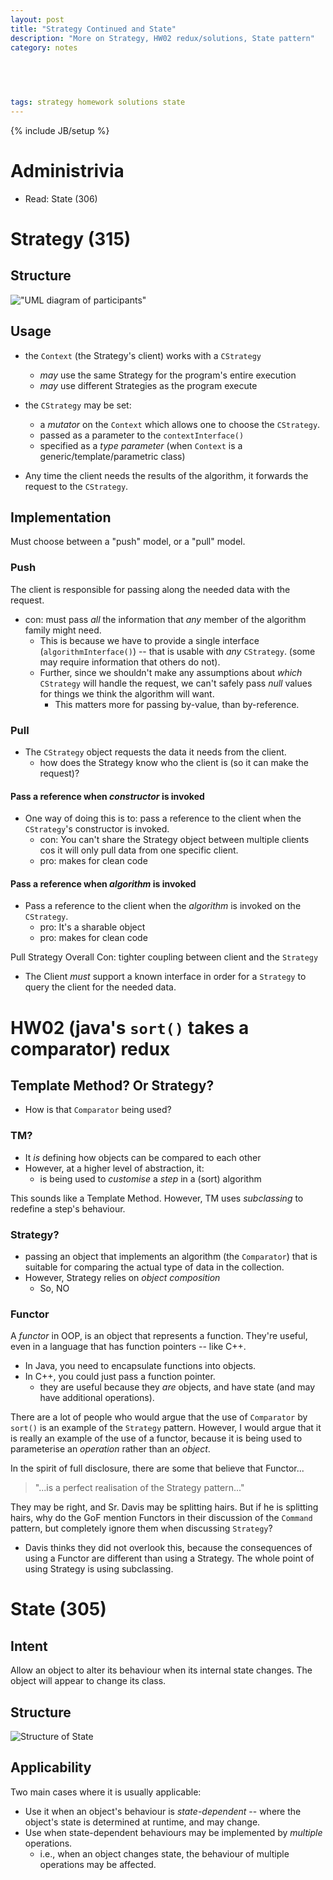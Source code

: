 ```yaml
---
layout: post
title: "Strategy Continued and State"
description: "More on Strategy, HW02 redux/solutions, State pattern"
category: notes


 
  
  
tags: strategy homework solutions state
---
```

{% include JB/setup %}

# Administrivia 

* Read: State (306)

# Strategy (315)

## Structure
!["UML diagram of
participants"](http://www.silversoft.net/docs/dp/hires/Pictures/strat011.gif "Structure of Strategy")

## Usage

* the `Context` (the Strategy's client) works with a `CStrategy`
  * _may_ use the same Strategy for the program's entire execution
  * _may_ use different Strategies as the program execute

* the `CStrategy` may be set: 
  - a _mutator_ on the `Context` which allows one to choose the
    `CStrategy`. 
  - passed as a parameter to the `contextInterface()`
  - specified as a *type parameter* (when `Context` is a
    generic/template/parametric class)

* Any time the client needs the results of the algorithm, it forwards
  the request to the `CStrategy`. 

## Implementation

Must choose between a "push" model, or a "pull" model. 

### Push

The client is responsible for passing along the needed data with the
request. 
  
  * con: must pass *all* the information that *any* member of the
    algorithm family might need. 
    - This is because we have to provide a single interface
      (`algorithmInterface()`) -- that is usable with *any* `CStrategy`.
(some may require information that others do not). 
    - Further, since we shouldn't make any assumptions about *which*
      `CStrategy` will handle the request, we can't safely pass *null*
      values for things we think the algorithm will want. 
      * This matters more for passing by-value, than by-reference. 

### Pull

* The `CStrategy` object requests the data it needs from the client. 
  * how does the Strategy know who the client is (so it can make the
    request)?

####  Pass a reference  when *constructor* is invoked

* One way of doing this is to: pass a reference to the client when
  the `CStrategy`'s constructor is invoked. 
  * con: You can't share the Strategy object between multiple
    clients cos it will only pull data from one specific client. 
  * pro: makes for clean code 

#### Pass a reference when *algorithm* is invoked

* Pass a reference to the client when the *algorithm* is invoked on the
  `CStrategy`. 
  * pro: It's a sharable object
  * pro: makes for clean code

Pull Strategy Overall Con: tighter coupling between client and the `Strategy`

* The Client *must* support a known interface in order for a `Strategy`
  to query the client for the needed data. 

# HW02 (java's `sort()` takes a comparator) redux

## Template Method? Or Strategy? 

* How is that `Comparator` being used? 

### TM? 

* It *is* defining how objects can be compared to each other
* However, at a higher level of abstraction, it: 
  * is being used to *customise* a _step_ in a (sort) algorithm

This sounds like a Template Method. However, TM uses *subclassing* to
redefine a step's behaviour. 

### Strategy? 

* passing an object that implements an algorithm  (the `Comparator`)
  that is suitable for comparing the actual type of data in the
  collection. 
* However, Strategy relies on *object composition*
  * So, NO

### Functor

A *functor* in OOP, is an object that represents a function. They're
useful, even in a language that has function pointers -- like C++. 

  * In Java, you need to encapsulate functions into objects.
  * In C++, you could just pass a function pointer. 
    * they are useful because they *are* objects, and have state (and
      may have additional operations). 



 
  
  
There are a lot of people who would argue that the use of `Comparator`
by `sort()` is an example of the `Strategy` pattern. However, I would
argue that it is really an example of the use of a functor, because it
is being used to parameterise an *operation* rather than an *object*. 

In the spirit of full disclosure, there are some that believe that
Functor...

  > "...is a perfect realisation of the Strategy pattern..."

They may be right, and Sr. Davis may be splitting hairs. But if he is
splitting hairs, why do the GoF mention Functors in their discussion of
the `Command` pattern, but completely ignore them when discussing
`Strategy`? 

* Davis thinks they did not overlook this, because the consequences of
  using a Functor are different than using a Strategy. The whole point
  of using Strategy is using subclassing. 

# State (305)

## Intent

Allow an object to alter its behaviour when its internal state changes.
The object will appear to change its class. 

## Structure

![](http://www.silversoft.net/docs/dp/hires/Pictures/state-eg.gif
"Structure of State")

## Applicability

Two main cases where it is usually applicable: 

* Use it when an object's behaviour is *state-dependent* -- where the
  object's state is determined at runtime, and may change. 
* Use when state-dependent behaviours may be implemented by *multiple*
  operations. 
  * i.e., when an object changes state, the behaviour of multiple
    operations may be affected. 


